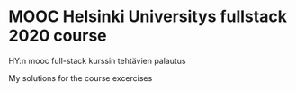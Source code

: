 # MOOC Helsinki Universitys fullstack 2020 course
HY:n mooc full-stack kurssin tehtävien palautus

My solutions for the course excercises 
